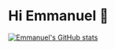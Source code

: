 # Hi Emmanuel 👋

[![Emmanuel's GitHub stats](https://github-readme-stats.vercel.app/api?username=emmanuelnyadongo)](https://github.com/emmanuelnyadongo/github-readme-stats)
